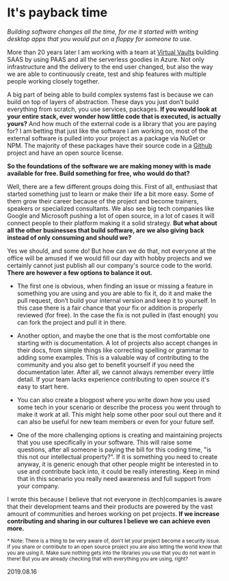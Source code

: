# It's payback time

*Building software changes all the time, for me it started with writing desktop apps that you would put on a floppy for someone to use.*

More than 20 years later I am working with a team at [Virtual Vaults](https://virtualvaults.com) building SAAS by using PAAS and all the serverless goodies in Azure. Not only infrastructure 
and the delivery to the end user changed, but also the way we are able to continuously create, test and ship features with multiple people working closely together.

A big part of being able to build complex systems fast is because we can build on top of layers of abstraction. 
These days you just don’t build everything from scratch, you use services, packages. **If you would look at your entire stack, 
ever wonder how little code that is executed, is actually yours?** And how much of the external code is a library that you are paying for? 
I am betting that just like the software I am working on, most of the external software is pulled into your project as a package via NuGet or NPM. 
The majority of these packages have their source code in a [Github](https://github.com/) project and have an open source license.

**So the foundations of the software we are making money with is made available for free. Build something for free, who would do that?**

Well, there are a few different groups doing this. First of all, enthusiast that started something just to learn or make their life a bit more easy. Some of them grow their career because of the project and become trainers, speakers or specialized consultants. We also see big tech companies like Google and Microsoft pushing a lot of open source, in a lot of cases it will connect people to their platform making it a solid strategy. **But what about all the other businesses that build software, are we also giving back instead of only consuming and should we?**

Yes we should, and some do! But how can we do that, not everyone at the office will be amused if we would fill our day with hobby projects and we certainly cannot just publish all our company's source code to the world. **There are however a few options to balance it out.** 

* The first one is obvious, when finding an issue or missing a feature in something you are using and you are able to fix it, 
do it and make the pull request, don’t build your internal version and keep it to yourself. In this case there is a fair chance that your fix or addition is properly reviewed (for free). In the case the fix is not pulled in (fast enough) you can fork the project and pull it in there.

* Another option, and maybe the one that is the most comfortable one starting with is documentation. A lot of projects also accept changes in their docs, from simple things like correcting spelling or grammar to adding some examples. This is a valuable way of contributing to the community and you also get to benefit yourself if you need the documentation later. After all, we cannot always remember every little detail. If your team lacks experience contributing to open source it's easy to start here.

* You can also create a blogpost where you write down how you used some tech in your scenario or describe the process you went through to make it work at all. This might help some other poor soul out there and it can also be useful for new team members or even for your future self.

* One of the more challenging options is creating and maintaining projects that you use specifically in your software. 
This will raise some questions, after all someone is paying the bill for this coding time, "is this not our intellectual property?". 
If it is something you need to create anyway, it is generic enough that other people might be interested in to use and contribute back into, it could be really interesting. Keep in mind that in this scenario you really need awareness and full support from your company.

I wrote this because I believe that not everyone in (tech)companies is aware that their development teams and their products are powered by the vast amount of communities and heroes working on pet projects. **If we increase contributing and sharing in our cultures I believe we can achieve even more.**

<sub>* Note: There is a thing to be very aware of, don't let your project become a security issue. If you share or contribute to an open source project you are also letting the world know that you are using it. Make sure nothing gets into the libraries you use that you do not want in there! But you are already checking that with everything you are using, right?</sub>


2019.08.16

